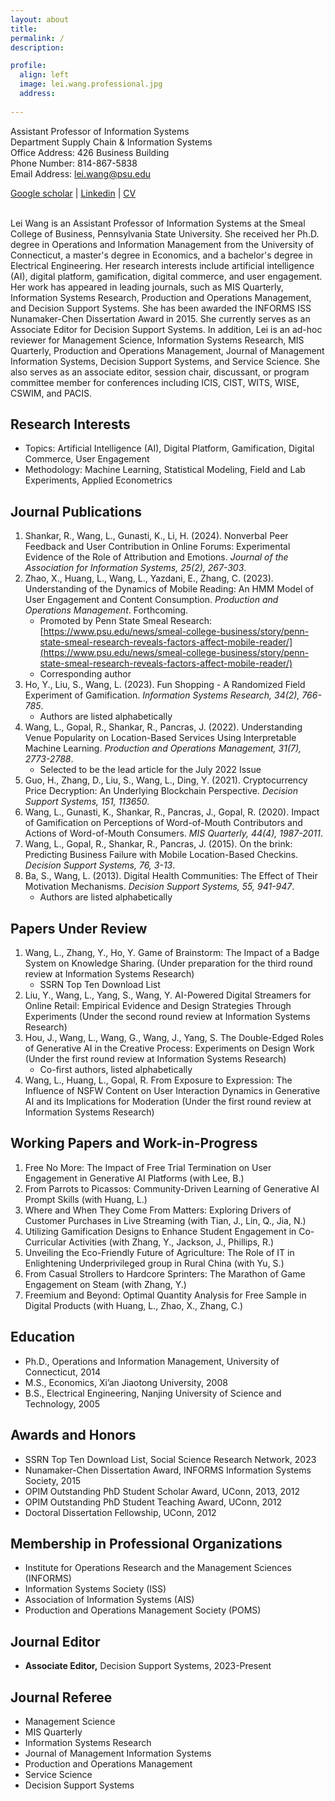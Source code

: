 ```yaml
---
layout: about
title: 
permalink: /
description: 

profile:
  align: left
  image: lei.wang.professional.jpg
  address: 
  
---
```


Assistant Professor of Information Systems<br>
Department Supply Chain & Information Systems<br>
Office Address: 426 Business Building<br>
Phone Number: 814-867-5838<br>
Email Address: lei.wang@psu.edu

 
[Google scholar](https://scholar.google.com/citations?hl=en&user=wJNAAmIAAAAJ&view_op=list_works&sortby=pubdate) | [Linkedin](https://www.linkedin.com/in/lei-wang-88810a3a/) | [CV](/assets/files/lei.wang.cv.pdf)<br><br>

Lei Wang is an Assistant Professor of Information Systems at the Smeal College of Business, Pennsylvania State University. She received her Ph.D. degree in Operations and Information Management from the University of Connecticut, a master's degree in Economics, and a bachelor's degree in Electrical Engineering. Her research interests include artificial intelligence (AI), digital platform, gamification, digital commerce, and user engagement. Her work has appeared in leading journals, such as MIS Quarterly, Information Systems Research, Production and Operations Management, and Decision Support Systems. She has been awarded the INFORMS ISS Nunamaker-Chen Dissertation Award in 2015. She currently serves as an Associate Editor for Decision Support Systems. In addition, Lei is an ad-hoc reviewer for Management Science, Information Systems Research, MIS Quarterly, Production and Operations Management, Journal of Management Information Systems, Decision Support Systems, and Service Science. She also serves as an associate editor, session chair, discussant, or program committee member for conferences including ICIS, CIST, WITS, WISE, CSWIM, and PACIS.<br>

## Research Interests
- Topics: Artificial Intelligence (AI), Digital Platform, Gamification, Digital Commerce, User Engagement
- Methodology: Machine Learning, Statistical Modeling, Field and Lab Experiments, Applied Econometrics


## Journal Publications
1. Shankar, R., Wang, L., Gunasti, K., Li, H. (2024). Nonverbal Peer Feedback and User Contribution in Online Forums: Experimental Evidence of the Role of Attribution and Emotions. *Journal of the Association for Information Systems, 25(2), 267-303*.
2. Zhao, X., Huang, L., Wang, L., Yazdani, E., Zhang, C. (2023). Understanding of the Dynamics of Mobile Reading: An HMM Model of User Engagement and Content Consumption. *Production and Operations Management*. Forthcoming.
   - Promoted by Penn State Smeal Research: [https://www.psu.edu/news/smeal-college-business/story/penn-state-smeal-research-reveals-factors-affect-mobile-reader/](https://www.psu.edu/news/smeal-college-business/story/penn-state-smeal-research-reveals-factors-affect-mobile-reader/)
   - Corresponding author
3. Ho, Y., Liu, S., Wang, L. (2023). Fun Shopping - A Randomized Field Experiment of Gamification. *Information Systems Research, 34(2), 766-785*.
   - Authors are listed alphabetically
4. Wang, L., Gopal, R., Shankar, R., Pancras, J. (2022). Understanding Venue Popularity on Location-Based Services Using Interpretable Machine Learning. *Production and Operations Management, 31(7), 2773-2788*.
   - Selected to be the lead article for the July 2022 Issue
5. Guo, H., Zhang, D., Liu, S., Wang, L., Ding, Y. (2021). Cryptocurrency Price Decryption: An Underlying Blockchain Perspective. *Decision Support Systems, 151, 113650*.
6. Wang, L., Gunasti, K., Shankar, R., Pancras, J., Gopal, R. (2020). Impact of Gamification on Perceptions of Word-of-Mouth Contributors and Actions of Word-of-Mouth Consumers. *MIS Quarterly, 44(4), 1987-2011*.
7. Wang, L., Gopal, R., Shankar, R., Pancras, J. (2015). On the brink: Predicting Business Failure with Mobile Location-Based Checkins. *Decision Support Systems, 76, 3-13*.
8. Ba, S., Wang, L. (2013). Digital Health Communities: The Effect of Their Motivation Mechanisms. *Decision Support Systems, 55, 941-947*.
   - Authors are listed alphabetically

## Papers Under Review
1. Wang, L., Zhang, Y., Ho, Y. Game of Brainstorm: The Impact of a Badge System on Knowledge Sharing. (Under preparation for the third round review at Information Systems Research)
   - SSRN Top Ten Download List
2. Liu, Y., Wang, L., Yang, S., Wang, Y. AI-Powered Digital Streamers for Online Retail: Empirical Evidence and Design Strategies Through Experiments (Under the second round review at Information Systems Research)
3. Hou, J., Wang, L., Wang, G., Wang, J., Yang, S. The Double-Edged Roles of Generative AI in the Creative Process: Experiments on Design Work (Under the first round review at Information Systems Research)
   - Co-first authors, listed alphabetically
4. Wang, L., Huang, L., Gopal, R. From Exposure to Expression: The Influence of NSFW Content on User Interaction Dynamics in Generative AI and its Implications for Moderation (Under the first round review at Information Systems Research)

## Working Papers and Work-in-Progress
1. Free No More: The Impact of Free Trial Termination on User Engagement in Generative AI Platforms (with Lee, B.)
2. From Parrots to Picassos: Community-Driven Learning of Generative AI Prompt Skills (with Huang, L.)
3. Where and When They Come From Matters: Exploring Drivers of Customer Purchases in Live Streaming (with Tian, J., Lin, Q., Jia, N.)
4. Utilizing Gamification Designs to Enhance Student Engagement in Co-Curricular Activities (with Zhang, Y., Jackson, J., Phillips, R.)
5. Unveiling the Eco-Friendly Future of Agriculture: The Role of IT in Enlightening Underprivileged group in Rural China (with Yu, S.)
6. From Casual Strollers to Hardcore Sprinters: The Marathon of Game Engagement on Steam (with Zhang, Y.)
7. Freemium and Beyond: Optimal Quantity Analysis for Free Sample in Digital Products (with Huang, L., Zhao, X., Zhang, C.)

## Education
- Ph.D., Operations and Information Management, University of Connecticut, 2014
- M.S., Economics, Xi’an Jiaotong University, 2008
- B.S., Electrical Engineering, Nanjing University of Science and Technology, 2005

## Awards and Honors
- SSRN Top Ten Download List, Social Science Research Network, 2023
- Nunamaker-Chen Dissertation Award, INFORMS Information Systems Society, 2015
- OPIM Outstanding PhD Student Scholar Award, UConn, 2013, 2012
- OPIM Outstanding PhD Student Teaching Award, UConn, 2012
- Doctoral Dissertation Fellowship, UConn, 2012
  
## Membership in Professional Organizations
- Institute for Operations Research and the Management Sciences (INFORMS)
- Information Systems Society (ISS)
- Association of Information Systems (AIS)
- Production and Operations Management Society (POMS)

## Journal Editor
- **Associate Editor,** Decision Support Systems, 2023-Present

## Journal Referee
- Management Science
- MIS Quarterly
- Information Systems Research
- Journal of Management Information Systems
- Production and Operations Management
- Service Science
- Decision Support Systems
